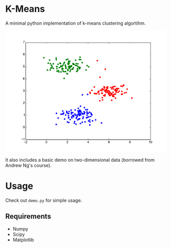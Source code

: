 # K-Means

A minimal python implementation of k-means clustering algortihm.

![KMeans Demo](https://github.com/vikasrtr/pyKMeans/raw/master/clustering_example.png)

It also includes a basic demo on two-dimensional data (borrowed from Andrew Ng's course).

# Usage
Check out `demo.py` for simple usage.

## Requirements
 - Numpy
 - Scipy
 - Matplotlib